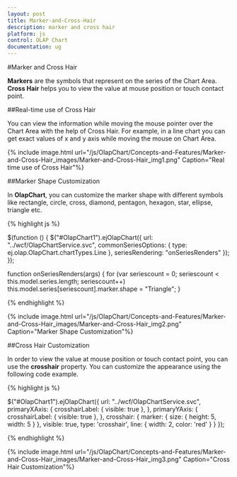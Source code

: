 ```yaml
---
layout: post
title: Marker-and-Cross-Hair
description: marker and cross hair 
platform: js
control: OLAP Chart
documentation: ug
---
```


#Marker and Cross Hair 

**Markers** are the symbols that represent on the series of the Chart Area. **Cross Hair** helps you to view the value at mouse position or touch contact point.

##Real-time use of Cross Hair

You can view the information while moving the mouse pointer over the Chart Area with the help of Cross Hair. For example, in a line chart you can get exact values of x and y axis while moving the mouse on Chart Area.

{% include image.html url="/js/OlapChart/Concepts-and-Features/Marker-and-Cross-Hair_images/Marker-and-Cross-Hair_img1.png" Caption="Real time use of Cross Hair"%}

##Marker Shape Customization

In **OlapChart**, you can customize the marker shape with different symbols like rectangle, circle, cross, diamond, pentagon, hexagon, star, ellipse, triangle etc.

{% highlight js %}

$(function () {
 $("#OlapChart1").ejOlapChart({
   url: "../wcf/OlapChartService.svc",
   commonSeriesOptions: { type: ej.olap.OlapChart.chartTypes.Line },
   seriesRendering: "onSeriesRenders"
   });
});

function onSeriesRenders(args) {
   for (var seriescount = 0; seriescount < this.model.series.length; seriescount++)
      this.model.series[seriescount].marker.shape = "Triangle";
}


{% endhighlight %}

{% include image.html url="/js/OlapChart/Concepts-and-Features/Marker-and-Cross-Hair_images/Marker-and-Cross-Hair_img2.png" Caption="Marker Shape Customization"%}

##Cross Hair Customization

In order to view the value at mouse position or touch contact point, you can use the **crosshair** property. You can customize the appearance using the following code example.

{% highlight js %}

$("#OlapChart1").ejOlapChart({
        url: "../wcf/OlapChartService.svc", 
        primaryXAxis: { crosshairLabel: { visible: true }, },
        primaryYAxis: { crosshairLabel: { visible: true }, },
        crosshair:
         {
             marker: { size: { height: 5, width: 5 } },
             visible: true,
             type: 'crosshair',
             line: { width: 2, color: 'red' }
         }
});


{% endhighlight %}

{% include image.html url="/js/OlapChart/Concepts-and-Features/Marker-and-Cross-Hair_images/Marker-and-Cross-Hair_img3.png" Caption="Cross Hair Customization"%}

